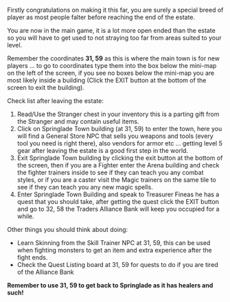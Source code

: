 ---
---
Firstly congratulations on making it this far, you are surely a special breed of player as most people falter before reaching the end of the estate.

You are now in the main game, it is a lot more open ended than the estate so you will have to get used to not straying too far from areas suited to your level.

Remember the coordinates **31, 59** as this is where the main town is for new players ... to go to coordinates type them into the box below the mini-map on the left of the screen, if you see no boxes below the mini-map you are most likely inside a building (Click the EXIT button at the bottom of the screen to exit the building).

Check list after leaving the estate:

1.  Read/Use the Stranger chest in your inventory this is a parting gift from the Stranger and may contain useful items.
2.  Click on Springlade Town building (at 31, 59) to enter the town, here you will find a General Store NPC that sells you weapons and tools (every tool you need is right there), also vendors for armor etc ... getting level 5 gear after leaving the estate is a good first step in the world.
3.  Exit Springlade Town building by clicking the exit button at the bottom of the screen, then if you are a Fighter enter the Arena building and check the fighter trainers inside to see if they can teach you any combat styles, or if you are a caster visit the Magic trainers on the same tile to see if they can teach you any new magic spells.
4.  Enter Springlade Town Building and speak to Treasurer Fineas he has a quest that you should take, after getting the quest click the EXIT button and go to 32, 58 the Traders Alliance Bank will keep you occupied for a while.

Other things you should think about doing:

*   Learn Skinning from the Skill Trainer NPC at 31, 59, this can be used when fighting monsters to get an item and extra experience after the fight ends.
*   Check the Quest Listing board at 31, 59 for quests to do if you are tired of the Alliance Bank

**Remember to use 31, 59 to get back to Springlade as it has healers and such!**